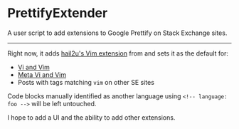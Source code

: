 # PrettifyExtender
A user script to add extensions to Google Prettify on Stack Exchange sites.

---

Right now, it adds [hail2u's Vim extension][1] from and sets it as the default
for:

- [Vi and Vim](http://vi.stackexchange.com)
- [Meta Vi and Vim](http://vi.stackexchange.com)
- Posts with tags matching `vim` on other SE sites

Code blocks manually identified as another language using `<!-- language:
foo -->` will be left untouched.

I hope to add a UI and the ability to add other extensions.

[1]: https://github.com/hail2u/google-code-prettify-language-handlers/

